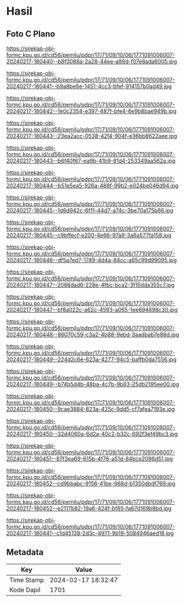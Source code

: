 # Hasil

## Foto C Plano

https://sirekap-obj-formc.kpu.go.id/cd56/pemilu/pdpr/17/71/09/10/06/1771091006007-20240217-180440--b8f3088a-2a28-44ee-a89d-f07e8ada6005.jpg

https://sirekap-obj-formc.kpu.go.id/cd56/pemilu/pdpr/17/71/09/10/06/1771091006007-20240217-180441--b9a8be6e-1451-4cc3-bfef-914157b0ad49.jpg

https://sirekap-obj-formc.kpu.go.id/cd56/pemilu/pdpr/17/71/09/10/06/1771091006007-20240217-180442--1e0c2354-e397-487f-bfe4-6e9b8bae949b.jpg

https://sirekap-obj-formc.kpu.go.id/cd56/pemilu/pdpr/17/71/09/10/06/1771091006007-20240217-180443--23ea2acc-0538-42f4-904f-e36bb8622aee.jpg

https://sirekap-obj-formc.kpu.go.id/cd56/pemilu/pdpr/17/71/09/10/06/1771091006007-20240217-180443--b6f40f67-ea9b-41b9-81d4-253349aa562a.jpg

https://sirekap-obj-formc.kpu.go.id/cd56/pemilu/pdpr/17/71/09/10/06/1771091006007-20240217-180444--b51e5ea5-926a-488f-99b2-e024be046d94.jpg

https://sirekap-obj-formc.kpu.go.id/cd56/pemilu/pdpr/17/71/09/10/06/1771091006007-20240217-180445--1d6d942c-6f11-44d7-a74c-3be70a175b66.jpg

https://sirekap-obj-formc.kpu.go.id/cd56/pemilu/pdpr/17/71/09/10/06/1771091006007-20240217-180445--c9bffecf-e200-4e66-97a9-3a6a577fa158.jpg

https://sirekap-obj-formc.kpu.go.id/cd56/pemilu/pdpr/17/71/09/10/06/1771091006007-20240217-180446--df5a7ed7-1749-4d4a-84cc-a65c99d99095.jpg

https://sirekap-obj-formc.kpu.go.id/cd56/pemilu/pdpr/17/71/09/10/06/1771091006007-20240217-180447--2088dad6-228e-4fbc-bca2-3f15dda355c7.jpg

https://sirekap-obj-formc.kpu.go.id/cd56/pemilu/pdpr/17/71/09/10/06/1771091006007-20240217-180447--bf8a022c-a62c-4593-a065-1ee694698c30.jpg

https://sirekap-obj-formc.kpu.go.id/cd56/pemilu/pdpr/17/71/09/10/06/1771091006007-20240217-180448--86070c59-c3a2-4b88-9ebd-3aadbab7e88d.jpg

https://sirekap-obj-formc.kpu.go.id/cd56/pemilu/pdpr/17/71/09/10/06/1771091006007-20240217-180449--224d2c6e-623a-4277-94c5-baffb0da7556.jpg

https://sirekap-obj-formc.kpu.go.id/cd56/pemilu/pdpr/17/71/09/10/06/1771091006007-20240217-180449--b74b5d4b-48ba-4c7b-9b63-25db2195ee00.jpg

https://sirekap-obj-formc.kpu.go.id/cd56/pemilu/pdpr/17/71/09/10/06/1771091006007-20240217-180450--9cae3884-823a-425c-9dd5-cf7afea7193e.jpg

https://sirekap-obj-formc.kpu.go.id/cd56/pemilu/pdpr/17/71/09/10/06/1771091006007-20240217-180450--32d4060a-6d2a-40c2-b32c-692f3ef49bc3.jpg

https://sirekap-obj-formc.kpu.go.id/cd56/pemilu/pdpr/17/71/09/10/06/1771091006007-20240217-180451--87f3ea69-615b-4f76-a51d-84bce2096d51.jpg

https://sirekap-obj-formc.kpu.go.id/cd56/pemilu/pdpr/17/71/09/10/06/1771091006007-20240217-180452--cd9bbabc-9156-41be-968d-b1350dbdf769.jpg

https://sirekap-obj-formc.kpu.go.id/cd56/pemilu/pdpr/17/71/09/10/06/1771091006007-20240217-180452--e2117b82-19a6-424f-bf85-fa67d169b8bd.jpg

https://sirekap-obj-formc.kpu.go.id/cd56/pemilu/pdpr/17/71/09/10/06/1771091006007-20240217-180441--c1d45138-2d3c-4971-9b19-5084946aed18.jpg


## Metadata

| Key        | Value               |
| ---------- | ------------------- |
| Time Stamp | 2024-02-17 18:32:47 |
| Kode Dapil | 1701                |



